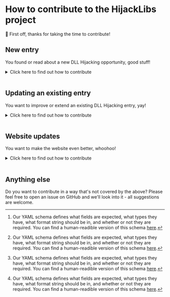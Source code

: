 # How to contribute to the HijackLibs project

🎉 First off, thanks for taking the time to contribute!


## New entry

You found or read about a new DLL Hijacking opportunity, good stuff! 

<details><summary>Click here to find out how to contribute</summary>
<p>

By creating a YAML file that follows our schema[^1], you can get your suggestion added to this project very easily.

0. **Before you start**: 
   make sure there isn't already an entry for the DLL you want to add!

1. **Fork and clone this project**
   If you're not familiar with this, you can find more information on how to do this via [GitHub Docs](https://docs.github.com/en/get-started/quickstart/fork-a-repo).

2. **Create a new YAML file**
   Create a new `.yml` file under the `/yml` folder. Use the name of the DLL file you will be documenting as the name of the file, all lower case.
   For example, if you want to create an entry for `LorumIpsum.dll`, call your file `lorumipsum.yml`. 

3. **Follow this project's schema**
   Copy this project's [template](/template.yml) and paste it in your newly created file. Now populate all fields where possible; remove any fields you don't need, and please remove all comments before proceeding to the next step.

5. **Push and check GitHub actions**
   Push your entry to your own fork (see [GitHub Docs](https://docs.github.com/en/get-started/using-git/pushing-commits-to-a-remote-repository)). A couple of checks will be performed by GitHub actions, to check if your contribution is passing our quality checks. Putting it simply, it is checking if the file you created is valid YAML and whether the fields have been populated correctly in the expected format[^1].

   If all is well, you should see a green tick (✔️) next to your commit. 
   If a check failed, click the red cross (❌) to get more details on what went wrong. Make sure you fix any issues before proceeding to the next step!
   
5. **Submit your pull request**
   Now all you have to do is open a pull request. 
   One of the maintainers of this project will review your suggestion. If all goes well, your entry will be merged into the the project!

</p>
</details><br />

## Updating an existing entry
You want to improve or extend an existing DLL Hijacking entry, yay!

<details><summary>Click here to find out how to contribute</summary>
<p>

Simply updating the existing YAML file with your new insights will do the job.

1. **Fork and clone this project**
   If you're not familiar with this, you can find more information on how to do this via [GitHub Docs](https://docs.github.com/en/get-started/quickstart/fork-a-repo).

2. **Locate and update the YAML file**
   Locate the `.yml` file under the `/yml` folder and start making changes. Make sure you keep adhering to the YAML schema[^1].

3. **Push and check GitHub actions**
   Push your entry to your own fork (see [GitHub Docs](https://docs.github.com/en/get-started/using-git/pushing-commits-to-a-remote-repository)). A couple of checks will be performed by GitHub actions, to check if your contribution is passing our quality checks. Putting it simply, it is checking if the file you updated is still valid YAML and whether the fields have been populated correctly in the expected format[^1].

   If all is well, you should see a green tick (✔️) next to your commit. 
   If a check failed, click the red cross (❌) to get more details on what went wrong. Make sure you fix any issues before proceeding to the next step!
   
4. **Submit your pull request**
   Now all you have to do is open a pull request. 
   One of the maintainers of this project will review your suggestion. If all goes well, your entry will be merged into the the project!

</p>
</details><br />

## Website updates
You want to make the website even better, whoohoo!
<details><summary>Click here to find out how to contribute</summary>
<p>

The website is hosted in GitHub pages and uses Jekyll. You can find the code of the website in the `gh-pages` branch.

1. **Fork and clone this project**
   If you're not familiar with this, you can find more information on how to do this via [GitHub Docs](https://docs.github.com/en/get-started/quickstart/fork-a-repo).

2. **Check out the `gh-pages` branch**
   Make sure you are on the right branch before making any changes. 

3. **Make your changes**
   Update the required files to make the changes you want to make. Remember that you can get a local instance of the website running via Jekyll (see [GitHub Docs](https://docs.github.com/en/pages/setting-up-a-github-pages-site-with-jekyll/testing-your-github-pages-site-locally-with-jekyll)) to validate the changes you have made.

4. **Push and check GitHub actions**
   Push your entry to your own fork (see [GitHub Docs](https://docs.github.com/en/get-started/using-git/pushing-commits-to-a-remote-repository))..   
5. **Submit your pull request**
   Now all you have to do is open a pull request. 
   One of the maintainers of this project will review your suggestion. If all goes well, your entry will be merged into the the project! 
</p>
</details><br />

## Anything else
Do you want to contribute in a way that's not covered by the above? Please feel free to open an issue on GitHub and we'll look into it - all suggestions are welcome.

[^1]: Our YAML schema defines what fields are expected, what types they have, what format string should be in, and whether or not they are required. You can find a human-readible version of this schema [here](SCHEMA.md).
